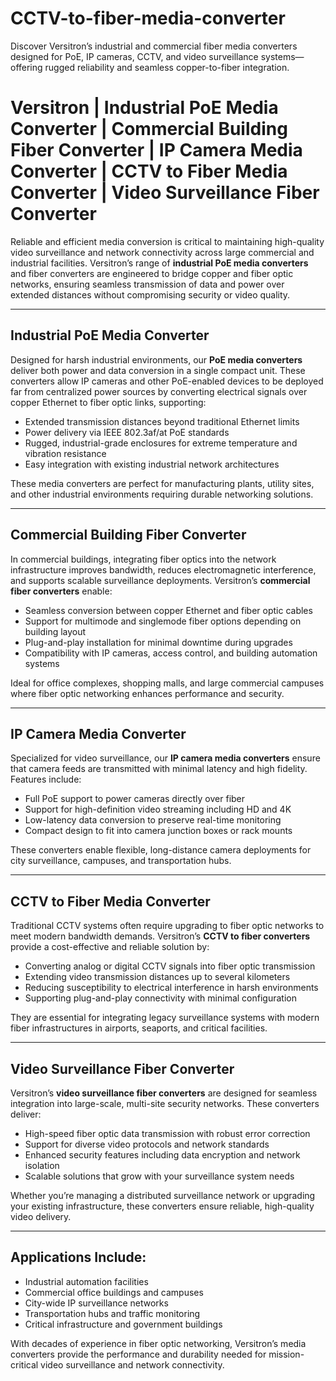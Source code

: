 # CCTV-to-fiber-media-converter
Discover Versitron’s industrial and commercial fiber media converters designed for PoE, IP cameras, CCTV, and video surveillance systems—offering rugged reliability and seamless copper-to-fiber integration.

# Versitron | Industrial PoE Media Converter | Commercial Building Fiber Converter | IP Camera Media Converter | CCTV to Fiber Media Converter | Video Surveillance Fiber Converter

Reliable and efficient media conversion is critical to maintaining high-quality video surveillance and network connectivity across large commercial and industrial facilities. Versitron’s range of **industrial PoE media converters** and fiber converters are engineered to bridge copper and fiber optic networks, ensuring seamless transmission of data and power over extended distances without compromising security or video quality.

---

## Industrial PoE Media Converter

Designed for harsh industrial environments, our **PoE media converters** deliver both power and data conversion in a single compact unit. These converters allow IP cameras and other PoE-enabled devices to be deployed far from centralized power sources by converting electrical signals over copper Ethernet to fiber optic links, supporting:

- Extended transmission distances beyond traditional Ethernet limits  
- Power delivery via IEEE 802.3af/at PoE standards  
- Rugged, industrial-grade enclosures for extreme temperature and vibration resistance  
- Easy integration with existing industrial network architectures  

These media converters are perfect for manufacturing plants, utility sites, and other industrial environments requiring durable networking solutions.

---

## Commercial Building Fiber Converter

In commercial buildings, integrating fiber optics into the network infrastructure improves bandwidth, reduces electromagnetic interference, and supports scalable surveillance deployments. Versitron’s **commercial fiber converters** enable:

- Seamless conversion between copper Ethernet and fiber optic cables  
- Support for multimode and singlemode fiber options depending on building layout  
- Plug-and-play installation for minimal downtime during upgrades  
- Compatibility with IP cameras, access control, and building automation systems  

Ideal for office complexes, shopping malls, and large commercial campuses where fiber optic networking enhances performance and security.

---

## IP Camera Media Converter

Specialized for video surveillance, our **IP camera media converters** ensure that camera feeds are transmitted with minimal latency and high fidelity. Features include:

- Full PoE support to power cameras directly over fiber  
- Support for high-definition video streaming including HD and 4K  
- Low-latency data conversion to preserve real-time monitoring  
- Compact design to fit into camera junction boxes or rack mounts  

These converters enable flexible, long-distance camera deployments for city surveillance, campuses, and transportation hubs.

---

## CCTV to Fiber Media Converter

Traditional CCTV systems often require upgrading to fiber optic networks to meet modern bandwidth demands. Versitron’s **CCTV to fiber converters** provide a cost-effective and reliable solution by:

- Converting analog or digital CCTV signals into fiber optic transmission  
- Extending video transmission distances up to several kilometers  
- Reducing susceptibility to electrical interference in harsh environments  
- Supporting plug-and-play connectivity with minimal configuration  

They are essential for integrating legacy surveillance systems with modern fiber infrastructures in airports, seaports, and critical facilities.

---

## Video Surveillance Fiber Converter

Versitron’s **video surveillance fiber converters** are designed for seamless integration into large-scale, multi-site security networks. These converters deliver:

- High-speed fiber optic data transmission with robust error correction  
- Support for diverse video protocols and network standards  
- Enhanced security features including data encryption and network isolation  
- Scalable solutions that grow with your surveillance system needs  

Whether you’re managing a distributed surveillance network or upgrading your existing infrastructure, these converters ensure reliable, high-quality video delivery.

---

## Applications Include:

- Industrial automation facilities  
- Commercial office buildings and campuses  
- City-wide IP surveillance networks  
- Transportation hubs and traffic monitoring  
- Critical infrastructure and government buildings  

With decades of experience in fiber optic networking, Versitron’s media converters provide the performance and durability needed for mission-critical video surveillance and network connectivity.

